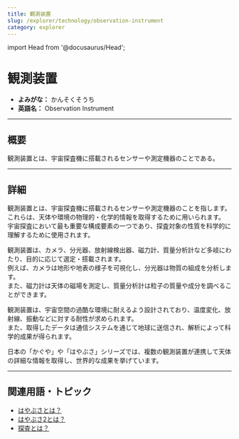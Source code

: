 ```yaml
---
title: 観測装置
slug: /explorer/technology/observation-instrument
category: explorer
---
```


import Head from '@docusaurus/Head';

<Head>
  <script type="application/ld+json">
    {`{
      "@context": "https://schema.org",
      "@type": "DefinedTerm",
      "name": "観測装置",
      "inDefinedTermSet": "https://www.space-portal.org",
      "termCode": "explorer/technology/observation-instrument",
      "description": "観測装置とは、宇宙探査機に搭載されるセンサーや測定機器であり、天体や環境の物理的・化学的情報を取得するために用いられる。",
      "url": "https://www.space-portal.org/docs/explorer/technology/observation-instrument"
    }`}
  </script>
</Head>

# 観測装置

- **よみがな：** かんそくそうち  
- **英語名：** Observation Instrument  

---

## 概要

観測装置とは、宇宙探査機に搭載されるセンサーや測定機器のことである。

---

## 詳細

観測装置とは、宇宙探査機に搭載されるセンサーや測定機器のことを指します。  
これらは、天体や環境の物理的・化学的情報を取得するために用いられます。  
宇宙探査において最も重要な構成要素の一つであり、探査対象の性質を科学的に理解するために使用されます。  


観測装置は、カメラ、分光器、放射線検出器、磁力計、質量分析計など多岐にわたり、目的に応じて選定・搭載されます。  
例えば、カメラは地形や地表の様子を可視化し、分光器は物質の組成を分析します。  
また、磁力計は天体の磁場を測定し、質量分析計は粒子の質量や成分を調べることができます。  

観測装置は、宇宙空間の過酷な環境に耐えるよう設計されており、温度変化、放射線、振動などに対する耐性が求められます。  
また、取得したデータは通信システムを通じて地球に送信され、解析によって科学的成果が得られます。  

日本の「かぐや」や「はやぶさ」シリーズでは、複数の観測装置が連携して天体の詳細な情報を取得し、世界的な成果を挙げています。

---

## 関連用語・トピック

- [はやぶさとは？](/docs/explorer/mission/hayabusa)  
- [はやぶさ2とは？](/docs/explorer/mission/hayabusa2)  
- [探査とは？](/docs/explorer/explorer)  
